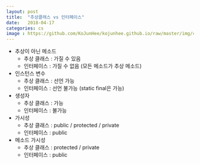 ```yaml
---
layout: post
title:  "추상클래스 vs 인터페이스"
date:   2018-04-17
categories: cs
image : https://github.com/KoJunHee/kojunhee.github.io/raw/master/img/cs_img.jpg
---
```




- 추상이 아닌 메소드
  - 추상 클래스 : 가질 수 있음
  - 인터페이스 :  가질 수 없음 (모든 메소드가 추상 메소드)
- 인스턴스 변수
  - 추상 클래스 : 선언 가능
  - 인터페이스 : 선언 불가능 (static final은 가능)
- 생성자
  - 추상 클래스 : 가능
  - 인터페이스 : 불가능
- 가시성
  - 추상 클래스 : public / protected / private
  - 인터페이스 : public
- 메소드 가시성
  - 추상 클래스 : protected / private
  - 인터페이스 : public




